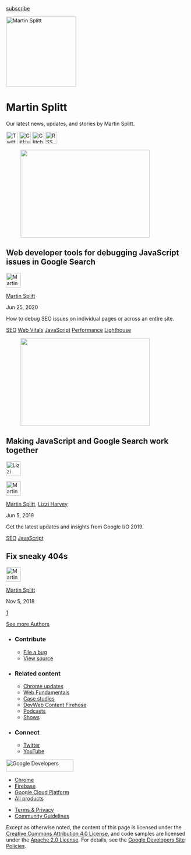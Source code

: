 





<a href="/newsletter/" class="gc-analytics-event w-actions__fab w-actions__fab--subscribe"><span>subscribe</span></a>

<img src="https://web-dev.imgix.net/image/admin/HoAwoSaHr3yneJoSxKYc.jpg?auto=format" alt="Martin Splitt" class="w-author-page__image" sizes="(min-width: 481px) 192px, 128px" srcset="https://web-dev.imgix.net/image/admin/HoAwoSaHr3yneJoSxKYc.jpg?auto=format&amp;w=128 128w, https://web-dev.imgix.net/image/admin/HoAwoSaHr3yneJoSxKYc.jpg?auto=format&amp;w=146 146w, https://web-dev.imgix.net/image/admin/HoAwoSaHr3yneJoSxKYc.jpg?auto=format&amp;w=166 166w, https://web-dev.imgix.net/image/admin/HoAwoSaHr3yneJoSxKYc.jpg?auto=format&amp;w=190 190w, https://web-dev.imgix.net/image/admin/HoAwoSaHr3yneJoSxKYc.jpg?auto=format&amp;w=216 216w, https://web-dev.imgix.net/image/admin/HoAwoSaHr3yneJoSxKYc.jpg?auto=format&amp;w=246 246w, https://web-dev.imgix.net/image/admin/HoAwoSaHr3yneJoSxKYc.jpg?auto=format&amp;w=281 281w, https://web-dev.imgix.net/image/admin/HoAwoSaHr3yneJoSxKYc.jpg?auto=format&amp;w=320 320w, https://web-dev.imgix.net/image/admin/HoAwoSaHr3yneJoSxKYc.jpg?auto=format&amp;w=365 365w, https://web-dev.imgix.net/image/admin/HoAwoSaHr3yneJoSxKYc.jpg?auto=format&amp;w=384 384w" width="192" height="192" />

# Martin Splitt

Our latest news, updates, and stories by Martin Splitt.

<a href="https://twitter.com/g33konaut" class="w-author-page__link"><img src="/images/icons/twitter.svg" alt="Twitter" class="w-author-page__icon" width="32" height="32" /></a> <a href="https://github.com/AVGP" class="w-author-page__link"><img src="/images/icons/github.svg" alt="GitHub" class="w-author-page__icon" width="32" height="32" /></a> <a href="https://glitch.com/@AVGP" class="w-author-page__link"><img src="/images/icons/glitch.svg" alt="Glitch" class="w-author-page__icon" width="32" height="32" /></a> <a href="/authors/martinsplitt/feed.xml" class="w-author-page__link"><img src="/images/icons/rss.svg" alt="RSS Feed" class="w-author-page__icon" width="32" height="32" /></a>

<a href="/google-search-tools/" class="w-card-base__link"></a>

<figure><img src="https://web-dev.imgix.net/image/admin/AsANZF0n2e4eNv11AwJH.png?auto=format&amp;fit=crop&amp;h=240&amp;w=354" class="w-card-base__image" sizes="(min-width: 354px) 354px, calc(100vw - 48px)" srcset="https://web-dev.imgix.net/image/admin/AsANZF0n2e4eNv11AwJH.png?fit=crop&amp;h=240&amp;w=354&amp;auto=format&amp;dpr=1&amp;q=75, https://web-dev.imgix.net/image/admin/AsANZF0n2e4eNv11AwJH.png?fit=crop&amp;h=240&amp;w=354&amp;auto=format&amp;dpr=2&amp;q=50 2x, https://web-dev.imgix.net/image/admin/AsANZF0n2e4eNv11AwJH.png?fit=crop&amp;h=240&amp;w=354&amp;auto=format&amp;dpr=3&amp;q=35 3x, https://web-dev.imgix.net/image/admin/AsANZF0n2e4eNv11AwJH.png?fit=crop&amp;h=240&amp;w=354&amp;auto=format&amp;dpr=4&amp;q=23 4x, https://web-dev.imgix.net/image/admin/AsANZF0n2e4eNv11AwJH.png?fit=crop&amp;h=240&amp;w=354&amp;auto=format&amp;dpr=5&amp;q=20 5x" width="354" height="240" /></figure>

<a href="/google-search-tools/" class="w-card-base__link"></a>

## Web developer tools for debugging JavaScript issues in Google Search

[<img src="https://web-dev.imgix.net/image/admin/HoAwoSaHr3yneJoSxKYc.jpg?auto=format&amp;fit=crop&amp;h=40&amp;w=40" alt="Martin Splitt" class="w-author__image w-author__image--small" sizes="(min-width: 40px) 40px, calc(100vw - 48px)" srcset="https://web-dev.imgix.net/image/admin/HoAwoSaHr3yneJoSxKYc.jpg?fit=crop&amp;h=40&amp;w=40&amp;auto=format&amp;dpr=1&amp;q=75, https://web-dev.imgix.net/image/admin/HoAwoSaHr3yneJoSxKYc.jpg?fit=crop&amp;h=40&amp;w=40&amp;auto=format&amp;dpr=2&amp;q=50 2x, https://web-dev.imgix.net/image/admin/HoAwoSaHr3yneJoSxKYc.jpg?fit=crop&amp;h=40&amp;w=40&amp;auto=format&amp;dpr=3&amp;q=35 3x, https://web-dev.imgix.net/image/admin/HoAwoSaHr3yneJoSxKYc.jpg?fit=crop&amp;h=40&amp;w=40&amp;auto=format&amp;dpr=4&amp;q=23 4x, https://web-dev.imgix.net/image/admin/HoAwoSaHr3yneJoSxKYc.jpg?fit=crop&amp;h=40&amp;w=40&amp;auto=format&amp;dpr=5&amp;q=20 5x" width="40" height="40" />](/authors/martinsplitt/)

<span class="w-author__name"><a href="/authors/martinsplitt/" class="w-author__name-link">Martin Splitt</a></span>

Jun 25, 2020

<a href="/google-search-tools/" class="w-card-base__link"></a>

How to debug SEO issues on individual pages or across an entire site.

<a href="/tags/seo/" class="w-chip">SEO</a> <a href="/tags/web-vitals/" class="w-chip">Web Vitals</a> <a href="/tags/javascript/" class="w-chip">JavaScript</a> <a href="/tags/performance/" class="w-chip">Performance</a> <a href="/tags/lighthouse/" class="w-chip">Lighthouse</a>

<a href="/javascript-and-google-search-io-2019/" class="w-card-base__link"></a>

<figure><img src="https://web-dev.imgix.net/image/admin/k1FlFDvBm4ERrbUiVws4.png?auto=format&amp;fit=crop&amp;h=240&amp;w=354" class="w-card-base__image" sizes="(min-width: 354px) 354px, calc(100vw - 48px)" srcset="https://web-dev.imgix.net/image/admin/k1FlFDvBm4ERrbUiVws4.png?fit=crop&amp;h=240&amp;w=354&amp;auto=format&amp;dpr=1&amp;q=75, https://web-dev.imgix.net/image/admin/k1FlFDvBm4ERrbUiVws4.png?fit=crop&amp;h=240&amp;w=354&amp;auto=format&amp;dpr=2&amp;q=50 2x, https://web-dev.imgix.net/image/admin/k1FlFDvBm4ERrbUiVws4.png?fit=crop&amp;h=240&amp;w=354&amp;auto=format&amp;dpr=3&amp;q=35 3x, https://web-dev.imgix.net/image/admin/k1FlFDvBm4ERrbUiVws4.png?fit=crop&amp;h=240&amp;w=354&amp;auto=format&amp;dpr=4&amp;q=23 4x, https://web-dev.imgix.net/image/admin/k1FlFDvBm4ERrbUiVws4.png?fit=crop&amp;h=240&amp;w=354&amp;auto=format&amp;dpr=5&amp;q=20 5x" width="354" height="240" /></figure>

<a href="/javascript-and-google-search-io-2019/" class="w-card-base__link"></a>

## Making JavaScript and Google Search work together

[<img src="https://web-dev.imgix.net/image/admin/qAnatGOMJMeJhHbHwbWp.jpg?auto=format&amp;fit=crop&amp;h=40&amp;w=40" alt="Lizzi Harvey" class="w-author__image w-author__image--small" sizes="(min-width: 40px) 40px, calc(100vw - 48px)" srcset="https://web-dev.imgix.net/image/admin/qAnatGOMJMeJhHbHwbWp.jpg?fit=crop&amp;h=40&amp;w=40&amp;auto=format&amp;dpr=1&amp;q=75, https://web-dev.imgix.net/image/admin/qAnatGOMJMeJhHbHwbWp.jpg?fit=crop&amp;h=40&amp;w=40&amp;auto=format&amp;dpr=2&amp;q=50 2x, https://web-dev.imgix.net/image/admin/qAnatGOMJMeJhHbHwbWp.jpg?fit=crop&amp;h=40&amp;w=40&amp;auto=format&amp;dpr=3&amp;q=35 3x, https://web-dev.imgix.net/image/admin/qAnatGOMJMeJhHbHwbWp.jpg?fit=crop&amp;h=40&amp;w=40&amp;auto=format&amp;dpr=4&amp;q=23 4x, https://web-dev.imgix.net/image/admin/qAnatGOMJMeJhHbHwbWp.jpg?fit=crop&amp;h=40&amp;w=40&amp;auto=format&amp;dpr=5&amp;q=20 5x" width="40" height="40" />](/authors/ekharvey/)

[<img src="https://web-dev.imgix.net/image/admin/HoAwoSaHr3yneJoSxKYc.jpg?auto=format&amp;fit=crop&amp;h=40&amp;w=40" alt="Martin Splitt" class="w-author__image w-author__image--small" sizes="(min-width: 40px) 40px, calc(100vw - 48px)" srcset="https://web-dev.imgix.net/image/admin/HoAwoSaHr3yneJoSxKYc.jpg?fit=crop&amp;h=40&amp;w=40&amp;auto=format&amp;dpr=1&amp;q=75, https://web-dev.imgix.net/image/admin/HoAwoSaHr3yneJoSxKYc.jpg?fit=crop&amp;h=40&amp;w=40&amp;auto=format&amp;dpr=2&amp;q=50 2x, https://web-dev.imgix.net/image/admin/HoAwoSaHr3yneJoSxKYc.jpg?fit=crop&amp;h=40&amp;w=40&amp;auto=format&amp;dpr=3&amp;q=35 3x, https://web-dev.imgix.net/image/admin/HoAwoSaHr3yneJoSxKYc.jpg?fit=crop&amp;h=40&amp;w=40&amp;auto=format&amp;dpr=4&amp;q=23 4x, https://web-dev.imgix.net/image/admin/HoAwoSaHr3yneJoSxKYc.jpg?fit=crop&amp;h=40&amp;w=40&amp;auto=format&amp;dpr=5&amp;q=20 5x" width="40" height="40" />](/authors/martinsplitt/)

<span class="w-author__name"><a href="/authors/martinsplitt/" class="w-author__name-link">Martin Splitt</a>, <a href="/authors/ekharvey/" class="w-author__name-link">Lizzi Harvey</a></span>

Jun 5, 2019

<a href="/javascript-and-google-search-io-2019/" class="w-card-base__link"></a>

Get the latest updates and insights from Google I/O 2019.

<a href="/tags/seo/" class="w-chip">SEO</a> <a href="/tags/javascript/" class="w-chip">JavaScript</a>

<a href="/codelab-fix-sneaky-404/" class="w-card-base__link"></a>

## Fix sneaky 404s

[<img src="https://web-dev.imgix.net/image/admin/HoAwoSaHr3yneJoSxKYc.jpg?auto=format&amp;fit=crop&amp;h=40&amp;w=40" alt="Martin Splitt" class="w-author__image w-author__image--small" sizes="(min-width: 40px) 40px, calc(100vw - 48px)" srcset="https://web-dev.imgix.net/image/admin/HoAwoSaHr3yneJoSxKYc.jpg?fit=crop&amp;h=40&amp;w=40&amp;auto=format&amp;dpr=1&amp;q=75, https://web-dev.imgix.net/image/admin/HoAwoSaHr3yneJoSxKYc.jpg?fit=crop&amp;h=40&amp;w=40&amp;auto=format&amp;dpr=2&amp;q=50 2x, https://web-dev.imgix.net/image/admin/HoAwoSaHr3yneJoSxKYc.jpg?fit=crop&amp;h=40&amp;w=40&amp;auto=format&amp;dpr=3&amp;q=35 3x, https://web-dev.imgix.net/image/admin/HoAwoSaHr3yneJoSxKYc.jpg?fit=crop&amp;h=40&amp;w=40&amp;auto=format&amp;dpr=4&amp;q=23 4x, https://web-dev.imgix.net/image/admin/HoAwoSaHr3yneJoSxKYc.jpg?fit=crop&amp;h=40&amp;w=40&amp;auto=format&amp;dpr=5&amp;q=20 5x" width="40" height="40" />](/authors/martinsplitt/)

<span class="w-author__name"><a href="/authors/martinsplitt/" class="w-author__name-link">Martin Splitt</a></span>

Nov 5, 2018

<a href="/authors/martinsplitt/" class="w-pagination__link w-pagination__link--active">1</a>

<a href="/authors" class="w-button">See more Authors</a>

- ### Contribute

  - <a href="https://github.com/GoogleChrome/web.dev/issues/new?assignees=&amp;labels=bug&amp;template=bug_report.md&amp;title=" class="w-footer__linkbox-link">File a bug</a>
  - <a href="https://github.com/googlechrome/web.dev" class="w-footer__linkbox-link">View source</a>

- ### Related content

  - <a href="https://blog.chromium.org/" class="w-footer__linkbox-link">Chrome updates</a>
  - <a href="https://developers.google.com/web/" class="w-footer__linkbox-link">Web Fundamentals</a>
  - <a href="https://developers.google.com/web/showcase/" class="w-footer__linkbox-link">Case studies</a>
  - <a href="https://devwebfeed.appspot.com/" class="w-footer__linkbox-link">DevWeb Content Firehose</a>
  - <a href="/podcasts/" class="w-footer__linkbox-link">Podcasts</a>
  - <a href="/shows/" class="w-footer__linkbox-link">Shows</a>

- ### Connect

  - <a href="https://www.twitter.com/ChromiumDev" class="w-footer__linkbox-link">Twitter</a>
  - <a href="https://www.youtube.com/user/ChromeDevelopers" class="w-footer__linkbox-link">YouTube</a>

<a href="https://developers.google.com/" class="w-footer__utility-logo-link"><img src="/images/lockup-color.png" alt="Google Developers" class="w-footer__utility-logo" width="185" height="33" /></a>

- <a href="https://developer.chrome.com/" class="w-footer__utility-link">Chrome</a>
- <a href="https://firebase.google.com/" class="w-footer__utility-link">Firebase</a>
- <a href="https://cloud.google.com/" class="w-footer__utility-link">Google Cloud Platform</a>
- <a href="https://developers.google.com/products" class="w-footer__utility-link">All products</a>

<!-- -->

- <a href="https://policies.google.com/" class="w-footer__utility-link">Terms &amp; Privacy</a>
- <a href="/community-guidelines/" class="w-footer__utility-link">Community Guidelines</a>

Except as otherwise noted, the content of this page is licensed under the [Creative Commons Attribution 4.0 License](https://creativecommons.org/licenses/by/4.0/), and code samples are licensed under the [Apache 2.0 License](https://www.apache.org/licenses/LICENSE-2.0). For details, see the [Google Developers Site Policies](https://developers.google.com/terms/site-policies).
